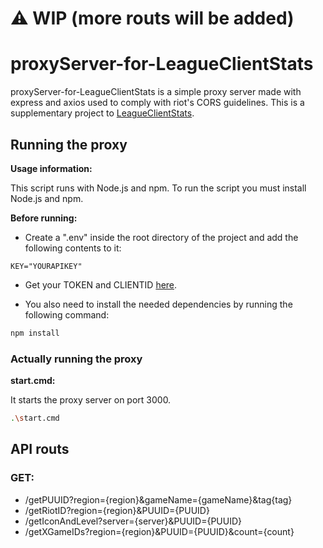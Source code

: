 # ⚠ WIP (more routs will be added)
# proxyServer-for-LeagueClientStats

proxyServer-for-LeagueClientStats is a simple proxy server made with express and axios used to comply with riot's CORS guidelines. This is a supplementary project to [LeagueClientStats](https://github.com/psikoo/LeagueClientStats).

## Running the proxy

**Usage information:**

This script runs with Node.js and npm. To run the script you must install Node.js and npm.

**Before running:**

- Create a ".env" inside the root directory of the project and add the following contents to it:
``` env
KEY="YOURAPIKEY"

```
- Get your TOKEN and CLIENTID [here](https://developer.riotgames.com/create-app).

- You also need to install the needed dependencies by running the following command:

```bash
npm install
```

### Actually running the proxy

**start.cmd:**

It starts the proxy server on port 3000.
```bash
.\start.cmd
```

## API routs

### GET:
- /getPUUID?region={region}&gameName={gameName}&tag{tag}
- /getRiotID?region={region}&PUUID={PUUID}
- /getIconAndLevel?server={server}&PUUID={PUUID}
- /getXGameIDs?region={region}&PUUID={PUUID}&count={count}
